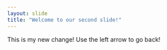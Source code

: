 ```yaml
---
layout: slide
title: "Welcome to our second slide!"
---
```

This is my new change!
Use the left arrow to go back!

